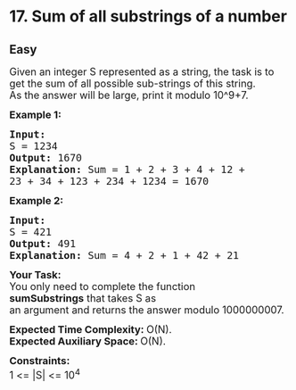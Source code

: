 # 17. Sum of all substrings of a number
## Easy 
<div class="problem-statement" style="user-select: auto;">
                <p style="user-select: auto;"></p><p style="user-select: auto;"><span style="font-size: 18px; user-select: auto;">Given an integer&nbsp;S&nbsp;represented as a string, the task is to get the sum of all possible sub-strings of this string.<br style="user-select: auto;">
As the answer will be large, print it modulo 10^9+7.</span></p>

<p style="user-select: auto;"><span style="font-size: 18px; user-select: auto;"><strong style="user-select: auto;">Example 1:</strong></span></p>

<pre style="user-select: auto;"><span style="font-size: 18px; user-select: auto;"><strong style="user-select: auto;">Input:
</strong>S = 1234
<strong style="user-select: auto;">Output: </strong>1670<strong style="user-select: auto;">
Explanation: </strong>Sum = 1 + 2 + 3 + 4 + 12 +
23 + 34 + 123 + 234 + 1234&nbsp;= 1670</span>
</pre>

<p style="user-select: auto;"><span style="font-size: 18px; user-select: auto;"><strong style="user-select: auto;">Example 2:</strong></span></p>

<pre style="user-select: auto;"><span style="font-size: 18px; user-select: auto;"><strong style="user-select: auto;">Input:
</strong>S = 421
<strong style="user-select: auto;">Output: </strong>491<strong style="user-select: auto;">
Explanation: </strong>Sum = 4 + 2 + 1 + 42 + 21</span></pre>

<p style="user-select: auto;"><span style="font-size: 18px; user-select: auto;"><strong style="user-select: auto;">Your Task:</strong><br style="user-select: auto;">
You only need to complete the function <strong style="user-select: auto;">sumSubstrings</strong>&nbsp;that takes S as an&nbsp;argument&nbsp;and&nbsp;returns&nbsp;the answer&nbsp;modulo 1000000007.</span></p>

<p style="user-select: auto;"><span style="font-size: 18px; user-select: auto;"><strong style="user-select: auto;">Expected Time Complexity:&nbsp;</strong>O(N).<br style="user-select: auto;">
<strong style="user-select: auto;">Expected Auxiliary Space:&nbsp;</strong>O(N).</span></p>

<p style="user-select: auto;"><span style="font-size: 18px; user-select: auto;"><strong style="user-select: auto;">Constraints:</strong><br style="user-select: auto;">
1 &lt;= |S| &lt;= 10<sup style="user-select: auto;">4</sup></span></p>
 <p style="user-select: auto;"></p>
            </div>